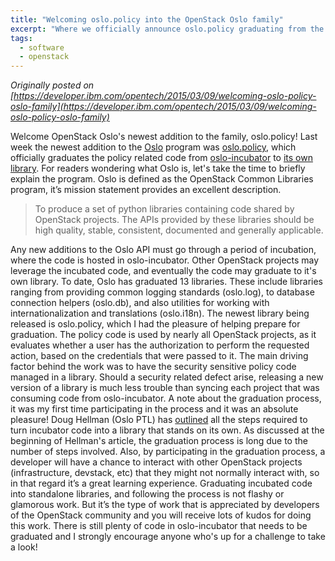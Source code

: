 ```yaml
---
title: "Welcoming oslo.policy into the OpenStack Oslo family"
excerpt: "Where we officially announce oslo.policy graduating from the incubator"
tags: 
  - software
  - openstack
---
```


_Originally posted on [https://developer.ibm.com/opentech/2015/03/09/welcoming-oslo-policy-oslo-family](https://developer.ibm.com/opentech/2015/03/09/welcoming-oslo-policy-oslo-family)_

Welcome OpenStack Oslo's newest addition to the family, oslo.policy! Last week the newest addition to the [Oslo](https://wiki.openstack.org/Oslo) program was [oslo.policy](https://pypi.python.org/pypi/oslo.policy), which officially graduates the policy related code from [oslo-incubator](https://github.com/openstack/oslo-incubator/) to [its own library](https://github.com/openstack/oslo.policy). For readers wondering what Oslo is, let's take the time to briefly explain the program. Oslo is defined as the OpenStack Common Libraries program, it’s mission statement provides an excellent description.

> To produce a set of python libraries containing code shared by OpenStack projects. The APIs provided by these libraries should be high quality, stable, consistent, documented and generally applicable.

Any new additions to the Oslo API must go through a period of incubation, where the code is hosted in oslo-incubator. Other OpenStack projects may leverage the incubated code, and eventually the code may graduate to it's own library. To date, Oslo has graduated 13 libraries. These include libraries ranging from providing common logging standards (oslo.log), to database connection helpers (oslo.db), and also utilities for working with internationalization and translations (oslo.i18n). The newest library being released is oslo.policy, which I had the pleasure of helping prepare for graduation. The policy code is used by nearly all OpenStack projects, as it evaluates whether a user has the authorization to perform the requested action, based on the credentials that were passed to it. The main driving factor behind the work was to have the security sensitive policy code managed in a library. Should a security related defect arise, releasing a new version of a library is much less trouble than syncing each project that was consuming code from oslo-incubator. A note about the graduation process, it was my first time participating in the process and it was an absolute pleasure! Doug Hellman (Oslo PTL) has [outlined](https://wiki.openstack.org/wiki/Oslo/CreatingANewLibrary) all the steps required to turn incubator code into a library that stands on its own. As discussed at the beginning of Hellman's article, the graduation process is long due to the number of steps involved. Also, by participating in the graduation process, a developer will have a chance to interact with other OpenStack projects (infrastructure, devstack, etc) that they might not normally interact with, so in that regard it’s a great learning experience. Graduating incubated code into standalone libraries, and following the process is not flashy or glamorous work. But it’s the type of work that is appreciated by developers of the OpenStack community and you will receive lots of kudos for doing this work. There is still plenty of code in oslo-incubator that needs to be graduated and I strongly encourage anyone who's up for a challenge to take a look!
